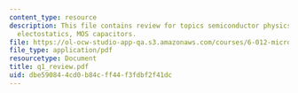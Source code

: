 ```yaml
---
content_type: resource
description: This file contains review for topics semiconductor physics, pn junction,
  electostatics, MOS capacitors.
file: https://ol-ocw-studio-app-qa.s3.amazonaws.com/courses/6-012-microelectronic-devices-and-circuits-fall-2005/dbe590844cd0b84cff44f3fdbf2f41dc_q1_review.pdf
file_type: application/pdf
resourcetype: Document
title: q1_review.pdf
uid: dbe59084-4cd0-b84c-ff44-f3fdbf2f41dc
---
```

